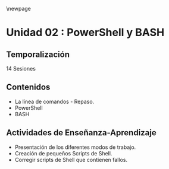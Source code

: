 \newpage 

# Unidad 02 : PowerShell y BASH

## Temporalización

14 Sesiones

## Contenidos

* La línea de comandos - Repaso.
* PowerShell
* BASH

## Actividades de Enseñanza-Aprendizaje

* Presentación de los diferentes modos de trabajo.
* Creación de pequeños Scripts de Shell.
* Corregir scripts de Shell que contienen fallos.
